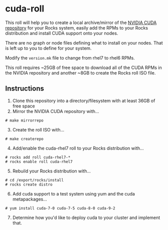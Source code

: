 # cuda-roll

This roll will help you to create a local archive/mirror of the [NVIDIA CUDA repository](https://developer.download.nvidia.com/compute/cuda/repos/rhel7/) for your Rocks system, easily add the RPMs to your Rocks distribution and install CUDA support onto your nodes.

There are no graph or node files defining what to install on your nodes. That is left up to you to define for your system.

Modify the `version.mk` file to change from rhel7 to rhel6 RPMs.

This roll requires ~25GB of free space to download all of the CUDA RPMs in the NVIDIA repository and another ~8GB to create the Rocks roll ISO file.

## Instructions

1. Clone this repository into a directory/filesystem with at least 36GB of free space
2. Mirror the NVIDIA CUDA repository with...
```
# make mirrorrepo
```
3. Create the roll ISO with...
```
# make createrepo
```
4. Add/enable the cuda-rhel7 roll to your Rocks distribution with...
```
# rocks add roll cuda-rhel7-*
# rocks enable roll cuda-rhel7
```
5. Rebuild your Rocks distribution with...
```
# cd /export/rocks/install
# rocks create distro
```
6. Add cuda support to a test system using yum and the cuda metapackages...
```
# yum install cuda-7-0 cuda-7-5 cuda-8-0 cuda-9-2
```
7. Determine how you'd like to deploy cuda to your cluster and implement that.
